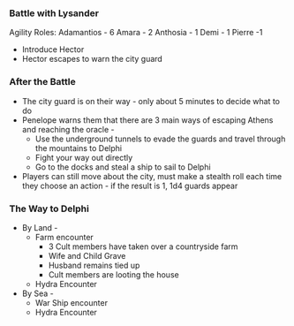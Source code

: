 ### Battle with Lysander
Agility Roles:
Adamantios - 6 
Amara - 2
Anthosia - 1
Demi - 1
Pierre -1 

- Introduce Hector
- Hector escapes to warn the city guard
### After the Battle
- The city guard is on their way - only about 5 minutes to decide what to do
- Penelope warns them that there are 3 main ways of escaping Athens and reaching the oracle -
	- Use the underground tunnels to evade the guards and travel through the mountains to Delphi
	- Fight your way out directly
	- Go to the docks and steal a ship to sail to Delphi
- Players can still move about the city, must make a stealth roll each time they choose an action - if the result is 1, 1d4 guards appear

### The Way to Delphi
- By Land -
	- Farm encounter
		- 3 Cult members have taken over a countryside farm
		- Wife and Child Grave
		- Husband remains tied up
		- Cult members are looting the house
	- Hydra Encounter
- By Sea -
	- War Ship encounter
	- Hydra Encounter


